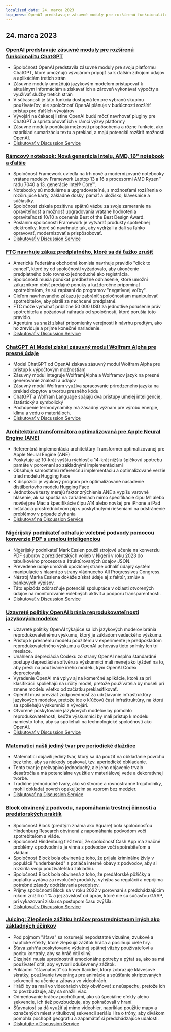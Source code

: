 ```yaml
---
localized_date: 24. marca 2023
top_news: OpenAI predstavuje zásuvné moduly pre rozšírenú funkcionalitu ChatGPT
---
```


## 24. marca 2023

### [OpenAI predstavuje zásuvné moduly pre rozšírenú funkcionalitu ChatGPT](https://openai.com/blog/chatgpt-plugins)

- Spoločnosť OpenAI predstavila zásuvné moduly pre svoju platformu ChatGPT, ktoré umožňujú vývojárom pripojiť sa k ďalším zdrojom údajov a aplikáciám tretích strán
- Zásuvné moduly umožňujú jazykovým modelom pristupovať k aktuálnym informáciám a získavať ich a zároveň vykonávať výpočty a využívať služby tretích strán
- V súčasnosti je táto funkcia dostupná len pre vybranú skupinu používateľov, ale spoločnosť OpenAI plánuje v budúcnosti rozšíriť prístup pre ďalších vývojárov
- Vývojári na čakacej listine OpenAI budú môcť navrhovať pluginy pre ChatGPT a sprístupňovať ich v rámci výzvy platformy
- Zásuvné moduly ponúkajú možnosti prispôsobenia a rôzne funkcie, ako napríklad sumarizáciu textu a preklad, a majú potenciál rozšíriť možnosti OpenAI.
- [Diskutovať v Discussion Service](http://news.ycombinator.com/item?id=35277677)

### [Rámcový notebook: Nová generácia Intelu, AMD, 16" notebook a ďalšie](https://frame.work/)

- Spoločnosť Framework uviedla na trh nové a modernizované notebooky vrátane modelov Framework Laptop 13 a 16 s procesormi AMD Ryzen™ radu 7040 a 13. generácie Intel® Core™.
- Notebooky sú modulárne a upgradovateľné, s možnosťami rozšírenia o rozširujúce karty, základné dosky, pamäť a úložisko, klávesnice a súčiastky.
- Spoločnosť získala pozitívnu spätnú väzbu za svoje zameranie na opraviteľnosť a možnosť upgradovania vrátane hodnotenia opraviteľnosti 10/10 a ocenenia Best of the Best Design Award.
- Poslaním spoločnosti Framework je vytvárať produkty spotrebnej elektroniky, ktoré sú navrhnuté tak, aby vydržali a dali sa ľahko opravovať, modernizovať a prispôsobovať.
- [Diskutovať v Discussion Service](http://news.ycombinator.com/item?id=35277660)

### [FTC navrhuje zákaz predplatného, ktoré sa dá ťažko zrušiť](https://www.theverge.com/2023/3/23/23652373/ftc-click-to-cancel-subscription-service-dark-patterns-ban)

- Americká Federálna obchodná komisia navrhuje pravidlo "click to cancel", ktoré by od spoločností vyžadovalo, aby ukončenie predplatného bolo rovnako jednoduché ako registrácia.
- Spoločnosti musia ponúkať predbežné odhlásenie, ktoré umožní zákazníkom obísť predajné ponuky a každoročne pripomínať spotrebiteľom, že sú zapísaní do programov "negatívnej voľby".
- Cieľom navrhovaného zákazu je zabrániť spoločnostiam manipulovať spotrebiteľov, aby platili za nechcené predplatné.
- FTC môže vymáhať približne 50 000 USD za jednotlivé porušenie práv spotrebiteľa a požadovať náhradu od spoločností, ktoré porušia toto pravidlo.
- Agentúra sa snaží získať pripomienky verejnosti k návrhu predtým, ako ho zreviduje a prijme konečné nariadenie.
- [Diskutovať v Discussion Service](http://news.ycombinator.com/item?id=35274519)

### [ChatGPT AI Model získal zásuvný modul Wolfram Alpha pre presné údaje](https://writings.stephenwolfram.com/2023/03/chatgpt-gets-its-wolfram-superpowers/)

- Model ChatGPT od OpenAI získava zásuvný modul Wolfram Alpha pre prístup k výpočtovým možnostiam
- Zásuvný modul integruje Wolfram|Alpha a Wolframov jazyk na presné generovanie znalostí a údajov
- Zásuvný modul Wolfram využíva spracovanie prirodzeného jazyka na preklad dopytov a tvorbu presného kódu
- ChatGPT a Wolfram Language spájajú dva prístupy umelej inteligencie, štatistický a symbolický
- Pochopenie termodynamiky má zásadný význam pre výrobu energie, klímu a vedu o materiáloch.
- [Diskutovať v Discussion Service](http://news.ycombinator.com/item?id=35277925)

### [Architektúra transformátora optimalizovaná pre Apple Neural Engine (ANE)](https://github.com/apple/ml-ane-transformers)

- Referenčná implementácia architektúry Transformer optimalizovanej pre Apple Neural Engine (ANE)
- Poskytuje až 10-krát vyššiu rýchlosť a 14-krát nižšiu špičkovú spotrebu pamäte v porovnaní so základnými implementáciami
- Obsahuje samostatnú referenčnú implementáciu a optimalizované verzie tried modelu Hugging Face
- K dispozícii je výukový program pre optimalizované nasadenie distilbertovho modelu Hugging Face
- Jednotkové testy merajú faktor zrýchlenia ANE a vypíšu varovné hlásenie, ak sa spustia na zariadeniach mimo špecifikácie čipu M1 alebo novšej pre Mac a špecifikácie čipu A14 alebo novšej pre iPhone a iPad
- Inštalácia prostredníctvom pip s poskytnutými riešeniami na odstránenie problémov v prípade zlyhania
- [Diskutovať na Discussion Service](http://news.ycombinator.com/item?id=35282325)

### [Nigérijský podnikateľ odhaľuje volebné podvody pomocou konverzie PDF s umelou inteligenciou](https://markessien.com/posts/drama_of_transcription/)

- Nigérijský podnikateľ Mark Essien použil strojové učenie na konverziu PDF súborov z prezidentských volieb v Nigérii v roku 2023 do tabuľkového procesora a štruktúrovaných údajov JSON.
- Prevedené údaje umožnili opozičnej strane odhaliť údajný systém manipulácie s hlasmi zo strany vládnuceho All Progressives Congress.
- Nástroj Marka Essiena dokáže získať údaje aj z faktúr, zmlúv a bankových výpisov.
- Táto epizóda zdôrazňuje potenciál spolupráce v oblasti otvorených údajov na monitorovanie volebných aktivít a podporu transparentnosti.
- [Diskutovať v Discussion Service](http://news.ycombinator.com/item?id=35272227)

### [Uzavreté politiky OpenAI bránia reprodukovateľnosti jazykových modelov](https://aisnakeoil.substack.com/p/openais-policies-hinder-reproducible)

- Uzavreté politiky OpenAI týkajúce sa ich jazykových modelov bránia reprodukovateľnému výskumu, ktorý je základom vedeckého výskumu.
- Prístup k presnému modelu použitému v experimente je predpokladom reprodukovateľného výskumu a OpenAI uchováva tieto snímky len tri mesiace.
- Unáhlená depreciácia Codexu zo strany OpenAI nespĺňa štandardné postupy depreciácie softvéru a výskumníci mali menej ako týždeň na to, aby prešli na používanie iného modelu, kým OpenAI Codex depreciovala.
- Vyradenie OpenAI má vplyv aj na komerčné aplikácie, ktoré sa pri klasifikácii spoliehajú na určitý model, pretože používatelia by museli pri zmene modelu všetko od začiatku preklasifikovať.
- OpenAI musí prevziať zodpovednosť za udržiavanie infraštruktúry jazykových modelov, pretože ide o kľúčovú časť infraštruktúry, na ktorú sa spoliehajú výskumníci a vývojári.
- Otvorené poskytovanie jazykových modelov by pomohlo reprodukovateľnosti, keďže výskumníci by mali prístup k modelu namiesto toho, aby sa spoliehali na technologické spoločnosti ako OpenAI.
- [Diskutovať v Discussion Service](http://news.ycombinator.com/item?id=35269304)

### [Matematici našli jediný tvar pre periodické dlaždice](https://www.newscientist.com/article/2365363-mathematicians-discover-shape-that-can-tile-a-wall-and-never-repeat/)

- Matematici objavili jediný tvar, ktorý sa dá použiť na obkladanie povrchu bez toho, aby sa niekedy opakoval, tzv. aperiodické obkladanie.
- Tento tvar je prekvapivo jednoduchý, ale jeho objavenie trvalo desaťročia a má potenciálne využitie v materiálovej vede a dekoratívnej tvorbe.
- Tradične jednoduché tvary, ako sú štvorce a rovnostranné trojuholníky, mohli obkladať povrch opakujúcim sa vzorom bez medzier.
- [Diskutovať na Discussion Service](http://news.ycombinator.com/item?id=35273707)

### [Block obvinený z podvodu, napomáhania trestnej činnosti a predátorských praktík](https://hindenburgresearch.com/block/)

- Spoločnosť Block (predtým známa ako Square) bola spoločnosťou Hindenburg Research obvinená z napomáhania podvodom voči spotrebiteľom a vláde.
- Spoločnosť Hindenburg tiež tvrdí, že spoločnosť Cash App má značné problémy s podvodmi a je vinná z podvodov voči spotrebiteľom a vládam.
- Spoločnosť Block bola obvinená z toho, že prijala kriminálne živly v populácii "underbanked" a potláča interné obavy z podvodov, aby si rozšírila svoju používateľskú základňu.
- Spoločnosť Block bola obvinená z toho, že predátorské pôžičky a poplatky vydáva za revolučné produkty, vyhýba sa regulácii a neprijíma potrebné zásady dodržiavania predpisov.
- Príjmy spoločnosti Block sa v roku 2022 v porovnaní s predchádzajúcim rokom znížili o 1 % a jej závislosť od úprav, ktoré nie sú súčasťou GAAP, pri vykazovaní zisku sa postupom času zvýšila.
- [Diskutovať v Discussion Service](http://news.ycombinator.com/item?id=35273782)

### [Juicing: Zlepšenie zážitku hráčov prostredníctvom iných ako základných účinkov](https://garden.bradwoods.io/notes/design/juice)

- Pod pojmom "šťava" sa rozumejú nepodstatné vizuálne, zvukové a haptické efekty, ktoré zlepšujú zážitok hráča a posilňujú ciele hry.
- Šťava zahŕňa poskytovanie výdatnej spätnej väzby používateľovi a pocitu kontroly, aby sa hráč cítil silný.
- Dizajnéri musia uprednostniť emocionálne potreby a pýtať sa, ako sa má používateľ cítiť, aby vytvoril oduševnený zážitok.
- Príkladmi "šťavnatosti" sú hover tlačidiel, ktorý zobrazuje klávesové skratky, používanie tweeningu pre animácie a spúšťanie skriptovaných sekvencií na učenie a zábavu vo videohrách.
- Hráči by sa mali vo videohrách vždy obviňovať z neúspechu, pretože ich to povzbudzuje, aby sa snažili viac.
- Odmeňovanie hráčov pochúťkami, ako sú špeciálne efekty alebo sekvencie, ich tiež povzbudzuje, aby pokračovali v hraní.
- Šťavnatosť sa dá využiť aj mimo videohier, napríklad použitie mapy a označených miest v titulkovej sekvencii seriálu Hra o tróny, aby divákom pomohla pochopiť geografiu a zapamätať si predchádzajúce udalosti.
- [Diskutujte v Discussion Service](http://news.ycombinator.com/item?id=35273139)
